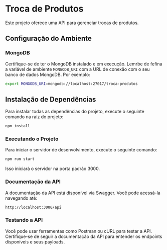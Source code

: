 # Troca de Produtos

Este projeto oferece uma API para gerenciar trocas de produtos.

## Configuração do Ambiente

### MongoDB

Certifique-se de ter o MongoDB instalado e em execução. Lemrbe de fefina a variável de ambiente `MONGODB_URI` com a URL de conexão com o seu banco de dados MongoDB. Por exemplo:

```bash
export MONGODB_URI=mongodb://localhost:27017/troca-produtos
```
## Instalação de Dependências
Para instalar todas as dependências do projeto, execute o seguinte comando na raiz do projeto:

```bash
npm install
```

### Executando o Projeto
Para iniciar o servidor de desenvolvimento, execute o seguinte comando:

```bash
npm run start
```
Isso iniciará o servidor na porta padrão 3000.

### Documentação da API
A documentação da API está disponível via Swagger. Você pode acessá-la navegando até:

```bash
http://localhost:3000/api
```

### Testando a API
Você pode usar ferramentas como Postman ou cURL para testar a API. Certifique-se de seguir a documentação da API para entender os endpoints disponíveis e seus payloads.
